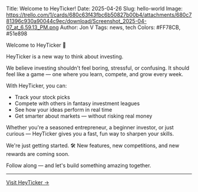 Title: Welcome to HeyTicker!
Date: 2025-04-26
Slug: hello-world
Image: https://trello.com/1/cards/680c63f43fbc6b50827b00b4/attachments/680c781396c930a90044c9ec/download/Screenshot_2025-04-07_at_6.59.13_PM.png
Author: Jon V
Tags: news, tech 
Colors: #FF78CB, #51e898

Welcome to HeyTicker 🚀

HeyTicker is a new way to think about investing.

We believe investing shouldn't feel boring, stressful, or confusing.
It should feel like a game — one where you learn, compete, and grow every week.

With HeyTicker, you can:

- Track your stock picks
- Compete with others in fantasy investment leagues
- See how your ideas perform in real time
- Get smarter about markets — without risking real money

Whether you're a seasoned entrepreneur, a beginner investor, or just curious — HeyTicker gives you a fast, fun way to sharpen your skills.

We're just getting started. 🛠️
New features, new competitions, and new rewards are coming soon.

Follow along — and let's build something amazing together.

---

[Visit HeyTicker →](https://heyticker.com "‌")